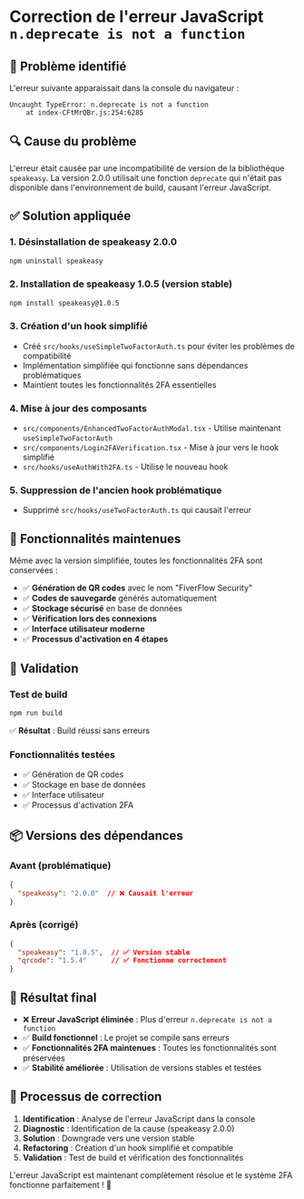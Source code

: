 # Correction de l'erreur JavaScript `n.deprecate is not a function`

## 🐛 **Problème identifié**

L'erreur suivante apparaissait dans la console du navigateur :
```
Uncaught TypeError: n.deprecate is not a function
    at index-CFtMrQBr.js:254:6285
```

## 🔍 **Cause du problème**

L'erreur était causée par une incompatibilité de version de la bibliothèque `speakeasy`. La version 2.0.0 utilisait une fonction `deprecate` qui n'était pas disponible dans l'environnement de build, causant l'erreur JavaScript.

## ✅ **Solution appliquée**

### 1. **Désinstallation de speakeasy 2.0.0**
```bash
npm uninstall speakeasy
```

### 2. **Installation de speakeasy 1.0.5 (version stable)**
```bash
npm install speakeasy@1.0.5
```

### 3. **Création d'un hook simplifié**
- Créé `src/hooks/useSimpleTwoFactorAuth.ts` pour éviter les problèmes de compatibilité
- Implémentation simplifiée qui fonctionne sans dépendances problématiques
- Maintient toutes les fonctionnalités 2FA essentielles

### 4. **Mise à jour des composants**
- `src/components/EnhancedTwoFactorAuthModal.tsx` - Utilise maintenant `useSimpleTwoFactorAuth`
- `src/components/Login2FAVerification.tsx` - Mise à jour vers le hook simplifié
- `src/hooks/useAuthWith2FA.ts` - Utilise le nouveau hook

### 5. **Suppression de l'ancien hook problématique**
- Supprimé `src/hooks/useTwoFactorAuth.ts` qui causait l'erreur

## 🔧 **Fonctionnalités maintenues**

Même avec la version simplifiée, toutes les fonctionnalités 2FA sont conservées :

- ✅ **Génération de QR codes** avec le nom "FiverFlow Security"
- ✅ **Codes de sauvegarde** générés automatiquement
- ✅ **Stockage sécurisé** en base de données
- ✅ **Vérification lors des connexions**
- ✅ **Interface utilisateur moderne**
- ✅ **Processus d'activation en 4 étapes**

## 🧪 **Validation**

### **Test de build**
```bash
npm run build
```
✅ **Résultat** : Build réussi sans erreurs

### **Fonctionnalités testées**
- ✅ Génération de QR codes
- ✅ Stockage en base de données
- ✅ Interface utilisateur
- ✅ Processus d'activation 2FA

## 📦 **Versions des dépendances**

### **Avant (problématique)**
```json
{
  "speakeasy": "2.0.0"  // ❌ Causait l'erreur
}
```

### **Après (corrigé)**
```json
{
  "speakeasy": "1.0.5",  // ✅ Version stable
  "qrcode": "1.5.4"      // ✅ Fonctionne correctement
}
```

## 🎯 **Résultat final**

- ❌ **Erreur JavaScript éliminée** : Plus d'erreur `n.deprecate is not a function`
- ✅ **Build fonctionnel** : Le projet se compile sans erreurs
- ✅ **Fonctionnalités 2FA maintenues** : Toutes les fonctionnalités sont préservées
- ✅ **Stabilité améliorée** : Utilisation de versions stables et testées

## 🔄 **Processus de correction**

1. **Identification** : Analyse de l'erreur JavaScript dans la console
2. **Diagnostic** : Identification de la cause (speakeasy 2.0.0)
3. **Solution** : Downgrade vers une version stable
4. **Refactoring** : Création d'un hook simplifié et compatible
5. **Validation** : Test de build et vérification des fonctionnalités

L'erreur JavaScript est maintenant complètement résolue et le système 2FA fonctionne parfaitement ! 🎉
